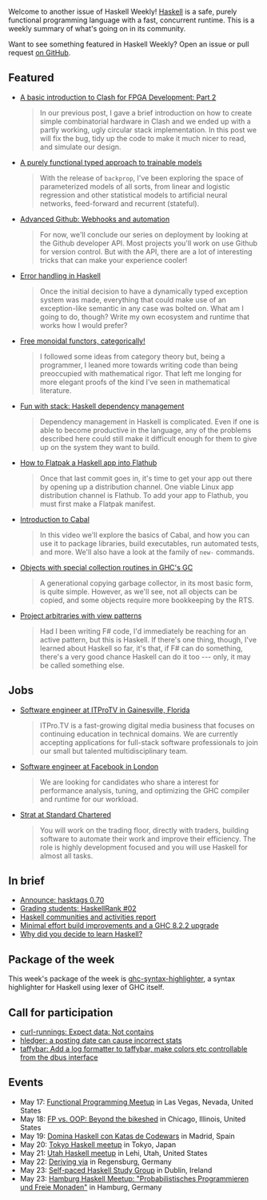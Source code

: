 <!-- 2018-05-17 -->

Welcome to another issue of Haskell Weekly!
[Haskell](https://www.haskell.org) is a safe, purely functional programming language with a fast, concurrent runtime.
This is a weekly summary of what's going on in its community.

Want to see something featured in Haskell Weekly?
Open an issue or pull request [on GitHub](https://github.com/haskellweekly/haskellweekly.github.io).

## Featured

-   [A basic introduction to Clash for FPGA Development: Part 2](https://bitlog.it/hardware/a-basic-introduction-to-clash-for-fpga-development-part-2/)

    > In our previous post, I gave a brief introduction on how to create simple combinatorial hardware in Clash and we ended up with a partly working, ugly circular stack implementation. In this post we will fix the bug, tidy up the code to make it much nicer to read, and simulate our design.

-   [A purely functional typed approach to trainable models](https://blog.jle.im/entry/purely-functional-typed-models-1.html)

    > With the release of `backprop`, I've been exploring the space of parameterized models of all sorts, from linear and logistic regression and other statistical models to artificial neural networks, feed-forward and recurrent (stateful).

-   [Advanced Github: Webhooks and automation](https://mmhaskell.com/blog/2018/5/14/advanced-github-webhooks-and-automation)

    > For now, we'll conclude our series on deployment by looking at the Github developer API. Most projects you'll work on use Github for version control. But with the API, there are a lot of interesting tricks that can make your experience cooler!

-   [Error handling in Haskell](https://singpolyma.net/2018/05/error-handling-in-haskell/)

    > Once the initial decision to have a dynamically typed exception system was made, everything that could make use of an exception-like semantic in any case was bolted on. What am I going to do, though? Write my own ecosystem and runtime that works how I would prefer?

-   [Free monoidal functors, categorically!](https://bartoszmilewski.com/2018/05/16/free-monoidal-functors-categorically/)

    > I followed some ideas from category theory but, being a programmer, I leaned more towards writing code than being preoccupied with mathematical rigor. That left me longing for more elegant proofs of the kind I've seen in mathematical literature.

-   [Fun with stack: Haskell dependency management](https://jappieklooster.nl/fun-with-stack-haskell-dependency-management.html)

    > Dependency management in Haskell is complicated. Even if one is able to become productive in the language, any of the problems described here could still make it difficult enough for them to give up on the system they want to build.

-   [How to Flatpak a Haskell app into Flathub](https://medium.com/@lettier/how-to-flatpak-a-haskell-app-into-flathub-86ef6d69e94d)

    > Once that last commit goes in, it's time to get your app out there by opening up a distribution channel. One viable Linux app distribution channel is Flathub. To add your app to Flathub, you must first make a Flatpak manifest.

-   [Introduction to Cabal](https://haskell-at-work.com/episodes/2018-05-13-introduction-to-cabal.html)

    > In this video we'll explore the basics of Cabal, and how you can use it to package libraries, build executables, run automated tests, and more. We'll also have a look at the family of `new-` commands.

-   [Objects with special collection routines in GHC's GC](https://well-typed.com/blog/2018/05/ghc-special-gc-objects/)

    > A generational copying garbage collector, in its most basic form, is quite simple. However, as we'll see, not all objects can be copied, and some objects require more bookkeeping by the RTS.

-   [Project arbitraries with view patterns](http://blog.ploeh.dk/2018/05/14/project-arbitraries-with-view-patterns/)

    > Had I been writing F# code, I'd immediately be reaching for an active pattern, but this is Haskell. If there's one thing, though, I've learned about Haskell so far, it's that, if F# can do something, there's a very good chance Haskell can do it too --- only, it may be called something else.

## Jobs

-   [Software engineer at ITProTV in Gainesville, Florida](https://functionaljobs.com/jobs/9080-software-engineer-developer-at-itprotv)

    > ITPro.TV is a fast-growing digital media business that focuses on continuing education in technical domains. We are currently accepting applications for full-stack software professionals to join our small but talented multidisciplinary team.

-   [Software engineer at Facebook in London](https://www.facebook.com/careers/jobs/a0I1H00000MoVjBUAV/)

    > We are looking for candidates who share a interest for performance analysis, tuning, and optimizing the GHC compiler and runtime for our workload.

-   [Strat at Standard Chartered](https://hauptwerk.blogspot.com/2018/05/job-openings-with-strats-team-at.html)

    > You will work on the trading floor, directly with traders, building software to automate their work and improve their efficiency. The role is highly development focused and you will use Haskell for almost all tasks.

## In brief

-   [Announce: hasktags 0.70](https://np.reddit.com/r/haskell/comments/8j82od/ann_hasktags_070/)
-   [Grading students: HaskellRank #02](https://www.youtube.com/watch?v=-Wdatsf2ClE)
-   [Haskell communities and activities report](https://www.haskell.org/communities/05-2018/html/report.html)
-   [Minimal effort build improvements and a GHC 8.2.2 upgrade](https://vadosware.io/post/least-effort-ghc-8-2-2-upgrade-for-my-servant-project/)
-   [Why did you decide to learn Haskell?](https://np.reddit.com/r/haskell/comments/8jmf5l/why_did_you_decide_to_learn_haskell/)

## Package of the week

This week's package of the week is [ghc-syntax-highlighter](https://hackage.haskell.org/package/ghc-syntax-highlighter-0.0.2.0),
a syntax highlighter for Haskell using lexer of GHC itself.

## Call for participation

-   [curl-runnings: Expect data: Not contains](https://github.com/aviaviavi/curl-runnings/issues/15)
-   [hledger: a posting date can cause incorrect stats](https://github.com/simonmichael/hledger/issues/772)
-   [taffybar: Add a log formatter to taffybar, make colors etc controllable from the dbus interface](https://github.com/taffybar/taffybar/issues/338)

## Events

-   May 17: [Functional Programming Meetup](https://www.meetup.com/las-vegas-functional-programming/events/250709766/) in Las Vegas, Nevada, United States
-   May 18: [FP vs. OOP: Beyond the bikeshed](https://www.meetup.com/8th-light-university/events/249134336/) in Chicago, Illinois, United States
-   May 19: [Domina Haskell con Katas de Codewars](https://www.meetup.com/Haskell-MAD/events/249769977/) in Madrid, Spain
-   May 20: [Tokyo Haskell meetup](https://www.meetup.com/Tokyo-Haskell-Meetup/events/249792886/) in Tokyo, Japan
-   May 21: [Utah Haskell meetup](https://www.meetup.com/utah-haskell/events/249854505/) in Lehi, Utah, United States
-   May 22: [Deriving via](https://www.meetup.com/Regensburg-Haskell-Meetup/events/250418375/) in Regensburg, Germany
-   May 23: [Self-paced Haskell Study Group](https://www.meetup.com/haskell-dublin-meetup/events/250343256/) in Dublin, Ireland
-   May 23: [Hamburg Haskell Meetup: "Probabilistisches Programmieren und Freie Monaden"](https://www.meetup.com/Hamburg-Haskell-Meetup/events/250652358/) in Hamburg, Germany
